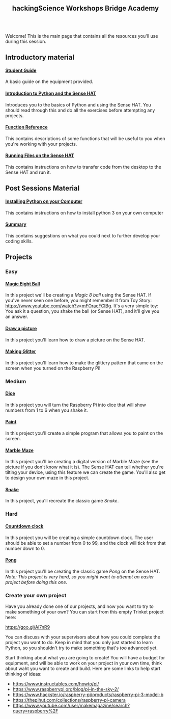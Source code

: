 <h2 align = "center"> hackingScience Workshops Bridge Academy </h2>

<br><br>

Welcome! This is the main page that contains all the resources you'll use during this session. 


## Introductory material

#### [Student Guide](./docs/student_guide.md)

A basic guide on the equipment provided. 

#### [Introduction to Python and the Sense HAT](./docs/sense_hat_intro.md)

Introduces you to the basics of Python and using the Sense HAT. You should
read through this and do all the exercises before attempting any projects.

#### [Function Reference](./docs/function_reference.md)

This contains descriptions of some functions that will be useful to you
when you're working with your projects.

#### [Running Files on the Sense HAT](./docs/running_files_on_the_sense_hat.md)

This contains instructions on how to transfer code from the desktop to the Sense HAT and run it.

## Post Sessions Material

#### [Installing Python on your Computer](./docs/guide_to_installing_python.md)
This contains instructions on how to install python 3 on your own computer

#### [Summary](./docs/what_you_have_learnt.md)
This contains suggestions on what you could next to further develop your coding skills.

## Projects


### Easy

#### [Magic Eight Ball](./docs/magic_eight_ball.md)

In this project we'll be creating a *Magic 8 ball* using the Sense HAT. If you've never seen one
before, you might remember it from Toy Story: <a href="https://www.youtube.com/watch?v=mFOracFClBg">https://www.youtube.com/watch?v=mFOracFClBg</a>. It's a very simple toy: You ask it a question, you shake the ball (or Sense HAT),
and it'll give you an answer.

#### [Draw a picture](./docs/draw_a_picture_project.md)

In this project you'll learn how to draw a picture on the Sense HAT.

#### [Making Glitter](./docs/glitter.md)

In this project you'll learn how to make the glittery pattern that came on the screen when you turned on the Raspberry Pi!

### Medium

#### [Dice](./docs/Dice.md)
In this project you will turn the Raspberry Pi into dice that will show numbers from 1 to 6 when you shake it.

#### [Paint](./docs/paint_project.md)

In this project you'll create a simple program that allows you to paint on the
screen.

#### [Marble Maze](./docs/marble_maze_project.md)

In this project you'll be creating a digital version of Marble Maze (see the
  picture if you don't know what it is).
The Sense HAT can tell whether you're tilting your device, using this feature
we can create the game. You'll also get to design your own maze in this
project.

#### [Snake](./docs/snake_project.md)

In this project, you'll recreate the classic game *Snake*.

### Hard

#### [Countdown clock](./docs/countdown_clock_project.md)

In this project you will be creating a simple countdown clock. The user should
be able to set a number from 0 to 99, and the clock will tick from that number
down to 0.

#### [Pong](./docs/pong_project.md)

In this project you'll be creating the classic game _Pong_ on the Sense HAT.
*Note: This project is very hard, so you might want to attempt an easier project
before doing this one.*



### Create your own project

Have you already done one of our projects, and now you want to try to make something of your own? You can start from this empty Trinket project here:

<a href="https://goo.gl/Ai7nR9" target="_blank">https://goo.gl/Ai7nR9</a>

You can discuss with your supervisors about how you could complete the project you want to do. Keep in mind
that you only just started to learn Python, so you shouldn't try to make something that's *too* advanced yet.

Start thinking about what you are going to create! You will have a budget for equipment, and will be able to work on your project in your own time, think about waht you want to create and build. Here are some links to help start thinking of ideas: 

* <a href="https://www.instructables.com/howto/pi/" target="_blank">https://www.instructables.com/howto/pi/</a>
* <a href="https://www.raspberrypi.org/blog/pi-in-the-sky-2/" target="_blank">https://www.raspberrypi.org/blog/pi-in-the-sky-2/</a>
* <a href="https://www.hackster.io/raspberry-pi/products/raspberry-pi-3-model-b" target="_blank">https://www.hackster.io/raspberry-pi/products/raspberry-pi-3-model-b</a>
* <a href="https://thepihut.com/collections/raspberry-pi-camera" target="_blank">https://thepihut.com/collections/raspberry-pi-camera</a> 
* <a href="https://www.youtube.com/user/makemagazine/search?query=raspberry%2F" target="_blank">https://www.youtube.com/user/makemagazine/search?query=raspberry%2F</a>


